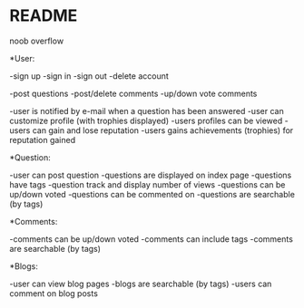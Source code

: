 # README

noob overflow

*User:

-sign up
-sign in
-sign out
-delete account

-post questions
-post/delete comments
-up/down vote comments

-user is notified by e-mail when a question has been answered
-user can customize profile (with trophies displayed)
-users profiles can be viewed
-users can gain and lose reputation
-users gains achievements (trophies) for reputation gained


*Question:

-user can post question
-questions are displayed on index page
-questions have tags
-question track and display number of views
-questions can be up/down voted
-questions can be commented on
-questions are searchable (by tags)

*Comments:

-comments can be up/down voted
-comments can include tags
-comments are searchable (by tags)

*Blogs:

-user can view blog pages
-blogs are searchable (by tags)
-users can comment on blog posts
